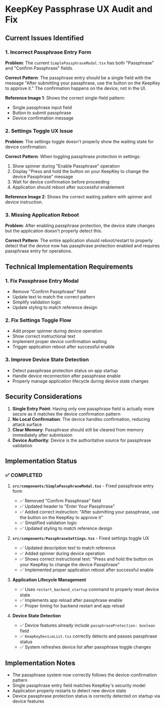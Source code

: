 # KeepKey Passphrase UX Audit and Fix

## Current Issues Identified

### 1. Incorrect Passphrase Entry Form
**Problem**: The current `SimplePassphraseModal.tsx` has both "Passphrase" and "Confirm Passphrase" fields.

**Correct Pattern**: The passphrase entry should be a single field with the message "After submitting your passphrase, use the button on the KeepKey to approve it." The confirmation happens on the device, not in the UI.

**Reference Image 1**: Shows the correct single-field pattern:
- Single passphrase input field
- Button to submit passphrase 
- Device confirmation message

### 2. Settings Toggle UX Issue
**Problem**: The settings toggle doesn't properly show the waiting state for device confirmation.

**Correct Pattern**: When toggling passphrase protection in settings:
1. Show spinner during "Enable Passphrase" operation
2. Display "Press and hold the button on your KeepKey to change the device Passphrase" message
3. Wait for device confirmation before proceeding
4. Application should reboot after successful enablement

**Reference Image 2**: Shows the correct waiting pattern with spinner and device instruction.

### 3. Missing Application Reboot
**Problem**: After enabling passphrase protection, the device state changes but the application doesn't properly detect this.

**Correct Pattern**: The entire application should reboot/restart to properly detect that the device now has passphrase protection enabled and requires passphrase entry for operations.

## Technical Implementation Requirements

### 1. Fix Passphrase Entry Modal
- Remove "Confirm Passphrase" field
- Update text to match the correct pattern
- Simplify validation logic
- Update styling to match reference design

### 2. Fix Settings Toggle Flow
- Add proper spinner during device operation
- Show correct instructional text
- Implement proper device confirmation waiting
- Trigger application reboot after successful enable

### 3. Improve Device State Detection
- Detect passphrase protection status on app startup
- Handle device reconnection after passphrase enable
- Properly manage application lifecycle during device state changes

## Security Considerations

1. **Single Entry Point**: Having only one passphrase field is actually more secure as it matches the device confirmation pattern
2. **No Local Confirmation**: The device handles confirmation, reducing attack surface
3. **Clear Memory**: Passphrase should still be cleared from memory immediately after submission
4. **Device Authority**: Device is the authoritative source for passphrase validation

## Implementation Status

### ✅ COMPLETED
1. **`src/components/SimplePassphraseModal.tsx`** - Fixed passphrase entry form
   - ✅ Removed "Confirm Passphrase" field 
   - ✅ Updated header to "Enter Your Passphrase"
   - ✅ Added correct instruction: "After submitting your passphrase, use the button on the KeepKey to approve it"
   - ✅ Simplified validation logic
   - ✅ Updated styling to match reference design

2. **`src/components/PassphraseSettings.tsx`** - Fixed settings toggle UX
   - ✅ Updated description text to match reference
   - ✅ Added spinner during device operation
   - ✅ Shows correct instructional text: "Press and hold the button on your KeepKey to change the device Passphrase"
   - ✅ Implemented proper application reboot after successful enable

3. **Application Lifecycle Management**
   - ✅ Uses `restart_backend_startup` command to properly reset device state
   - ✅ Implements app reload after passphrase enable
   - ✅ Proper timing for backend restart and app reload

4. **Device State Detection**
   - ✅ Device features already include `passphraseProtection: boolean` field
   - ✅ `KeepKeyDeviceList.tsx` correctly detects and passes passphrase status
   - ✅ System refreshes device list after passphrase toggle changes

## Implementation Notes

- The passphrase system now correctly follows the device-confirmation pattern
- Single passphrase entry field matches KeepKey's security model
- Application properly restarts to detect new device state
- Device passphrase protection status is correctly detected on startup via device features